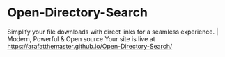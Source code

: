# Open-Directory-Search
Simplify your file downloads with direct links for a seamless experience. | Modern, Powerful &amp; Open source
Your site is live at https://arafatthemaster.github.io/Open-Directory-Search/
